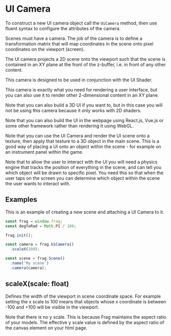 # UI Camera
To construct a new UI camera object call the `UiCamera` 
method, then use fluent syntax to configure the attributes of the camera.

Scenes must have a camera. The job of the camera is to define a 
transformation matrix that will map coordinates in the scene onto 
pixel coordinates on the viewport (screen).

The UI camera projects a 2D scene onto the viewport such that the 
scene is contained in an XY plane at the front of the z-buffer, i.e.
in front of any other content.

This camera is designed to be used in conjunction with the UI Shader.

This camera is exactly what you need for rendering a user interface, but
you can also use it to render other 2-dimensional content in an XY plane.

Note that you can also build a 3D UI if you want to, but in this case you
will not be using this camera because it only works with 2D shaders.

Note that you can also build the UI in the webpage using React.js, 
Vue.js or some other framework rather than rendering it using WebGL.

Note that you can use the UI Camera and render the UI scene onto a texture,
then apply that testure to a 3D object in the main scene. This is a good
way of placing a UI onto an object within the scene - for example on an
instrument panel within the game.

Note that to allow the user to interact with the UI you will need a physics
engine that tracks the position of everything in the scene, and can tell
you which object will be drawn to specific pixel. You need this so that
when the user taps on the screen you can determine which object within the
scene the user wants to interact with.

## Examples
This is an example of creating a new scene and attaching a UI Camera
to it.

```javascript
const frag = window.frag;
const degToRad = Math.PI / 180;

frag.init();

const camera = frag.UiCamera()
  .scaleX(100);

const scene = frag.Scene()
  .name('My scene')
  .camera(camera);
```

## scaleX(scale: float)
Defines the width of the viewport in scene coordinate space. For example setting
the x scale to 100 means that objects whose x coordinate is between -100 and +100
will be visible in the viewport.

Note that there is no y scale. This is because Frag maintains the aspect ratio of
your models. The effective y scale value is defined by the aspect ratio of the
canvas element on your html page.
